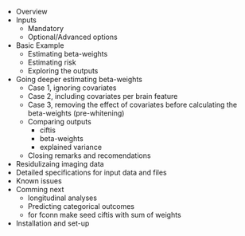 - Overview
- Inputs
    - Mandatory
    - Optional/Advanced options
- Basic Example
    - Estimating beta-weights
    - Estimating risk
    - Exploring the outputs
- Going deeper estimating beta-weights 
    - Case 1, ignoring covariates
    - Case 2, including covariates per brain feature
    - Case 3, removing the effect of covariates before calculating the beta-weights (pre-whitening)
    - Comparing outputs
        - ciftis
        - beta-weights
        - explained variance
    - Closing remarks and recomendations
- Residulizaing imaging data
- Detailed specifications for input data and files
- Known issues
- Comming next
    - longitudinal analyses
    - Predicting categorical outcomes
    - for fconn make seed ciftis with sum of weights
- Installation and set-up